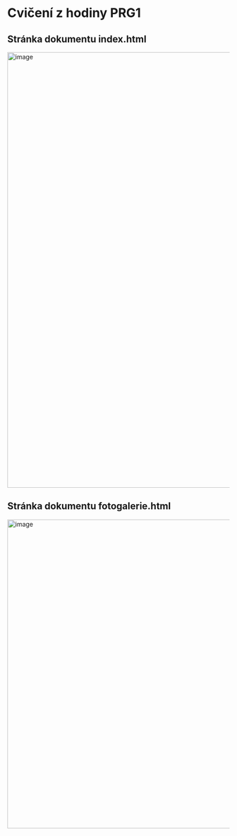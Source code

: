 # Cvičení z hodiny PRG1
## Stránka dokumentu index.html 
<img width="655" height="987" alt="image" src="https://github.com/user-attachments/assets/716fe1f1-cd8d-49fb-ba52-b41996f130c5" />

## Stránka dokumentu fotogalerie.html 
<img width="532" height="700" alt="image" src="https://github.com/user-attachments/assets/a6d96b24-506a-4ea1-b872-2affb2f34eba" /> 
